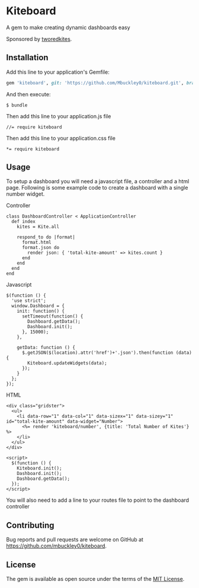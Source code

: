 # Kiteboard

A gem to make creating dynamic dashboards easy

Sponsored by [tworedkites](http://tworedkites.com/).

## Installation

Add this line to your application's Gemfile:

```ruby
gem 'kiteboard', git: 'https://github.com/Mbuckley0/kiteboard.git', branch: :master
```

And then execute:

    $ bundle

Then add this line to your application.js file

```
//= require kiteboard
```

Then add this line to your application.css file

```
*= require kiteboard
```

## Usage

To setup a dashboard you will need a javascript file, a controller and a html page.
Following is some example code to create a dashboard with a single number widget.

Controller
```
class DashboardController < ApplicationController
  def index
    kites = Kite.all

    respond_to do |format|
      format.html
      format.json do
        render json: { 'total-kite-amount' => kites.count }
      end
    end
  end
end

```

Javascript
```
$(function () {
  'use strict';
  window.Dashboard = {
    init: function() {
      setTimeout(function() {
        Dashboard.getData();
        Dashboard.init();
      }, 15000);
    },

    getData: function () {
      $.getJSON($(location).attr('href')+'.json').then(function (data) {
        Kiteboard.updateWidgets(data);
      });
    }
  };
});

```

HTML
```
<div class="gridster">
  <ul>
    <li data-row="1" data-col="1" data-sizex="1" data-sizey="1" id="total-kite-amount" data-widget="Number">
      <%= render 'kiteboard/number', {title: 'Total Number of Kites'} %>
    </li>
  </ul>
</div>

<script>
  $(function () {
    Kiteboard.init();
    Dashboard.init();
    Dashboard.getData();
  });
</script>

```

You will also need to add a line to your routes file to point to the dashboard controller

## Contributing

Bug reports and pull requests are welcome on GitHub at https://github.com/mbuckley0/kiteboard.


## License

The gem is available as open source under the terms of the [MIT License](http://opensource.org/licenses/MIT).

